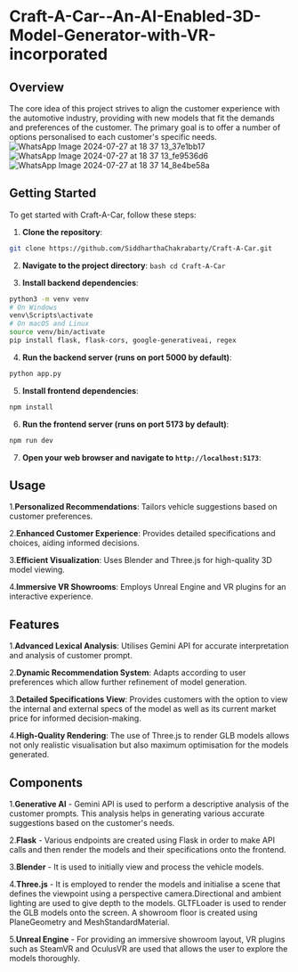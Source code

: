 # Craft-A-Car--An-AI-Enabled-3D-Model-Generator-with-VR-incorporated
## Overview
The core idea of this project strives to align the customer experience with the automotive industry, providing with new models that fit the demands and preferences of the customer. The primary goal is to offer a number of options personalised to each customer's specific needs.
![WhatsApp Image 2024-07-27 at 18 37 13_37e1bb17](https://github.com/user-attachments/assets/a5b49429-71f6-4db3-8333-e87bbe2e7102)
![WhatsApp Image 2024-07-27 at 18 37 13_fe9536d6](https://github.com/user-attachments/assets/0a710333-8b67-496a-b9b1-6ed71102db5b)
![WhatsApp Image 2024-07-27 at 18 37 14_8e4be58a](https://github.com/user-attachments/assets/b263a27e-8afa-4c01-8d1a-0268e5876d22)


  ## Getting Started
  To get started with Craft-A-Car, follow these steps:

  1. **Clone the repository**:
   ```bash
   git clone https://github.com/SiddharthaChakrabarty/Craft-A-Car.git
  ```

  2. **Navigate to the project directory**:
    ```bash
       cd Craft-A-Car
    ```

  3. **Install backend dependencies**:
   ```bash
   python3 -m venv venv
   # On Windows
   venv\Scripts\activate
   # On macOS and Linux
   source venv/bin/activate
   pip install flask, flask-cors, google-generativeai, regex
  ```

  4. **Run the backend server (runs on port 5000 by default)**:
   ```bash
   python app.py
   ```

  5. **Install frontend dependencies**:
   ```bash
   npm install
   ```

  6. **Run the frontend server (runs on port 5173 by default)**:
   ```bash
   npm run dev
   ```

  7. **Open your web browser and navigate to `http://localhost:5173`**:

  ## Usage
  1.**Personalized Recommendations**:
    Tailors vehicle suggestions based on customer preferences.

  2.**Enhanced Customer Experience**:
    Provides detailed specifications and choices, aiding informed decisions.

  3.**Efficient Visualization**:
    Uses Blender and Three.js for high-quality 3D model viewing.

  4.**Immersive VR Showrooms**:
    Employs Unreal Engine and VR plugins for an interactive experience.

  ## Features
  1.**Advanced Lexical Analysis**: Utilises Gemini API for accurate interpretation and analysis of customer prompt.

  2.**Dynamic Recommendation System**: Adapts according to user preferences which allow further refinement of model generation.

  3.**Detailed Specifications View**: Provides customers with the option to view the internal and external specs of the model as well as its current market price for informed decision-making.

  4.**High-Quality Rendering**: The use of Three.js to render GLB models allows not only realistic visualisation but also maximum optimisation for the models generated.

  ## Components
  1.**Generative AI** - Gemini API is used to perform a descriptive analysis of the customer prompts. This analysis helps in generating various accurate suggestions based on the customer's needs.

  2.**Flask** - Various endpoints are created using Flask in order to make API calls and then  render the models and their specifications onto the frontend.

  3.**Blender** - It is used to initially view and process the vehicle models.

  4.**Three.js** - It is employed to render the models and initialise a scene that defines the viewpoint using a perspective camera.Directional and ambient lighting are used to give depth to the models. GLTFLoader is used to render the GLB models onto the screen. A showroom floor is created using PlaneGeometry and MeshStandardMaterial.
  
  5.**Unreal Engine** - For providing an immersive showroom layout, VR plugins such as SteamVR and OculusVR are used that allows the user to explore the models thoroughly.

